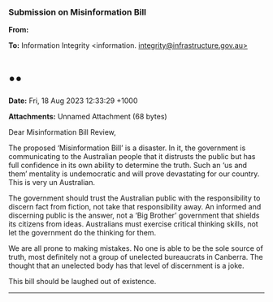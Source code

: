 ### Submission on Misinformation Bill

**From:**

**To:** Information Integrity <information. [integrity@infrastructure.gov.au>](mailto:information._integrity@infrastructure.gov.au)

# ••

**Date:** Fri, 18 Aug 2023 12:33:29 +1000

**Attachments:** Unnamed Attachment (68 bytes)

Dear Misinformation Bill Review,

The proposed ‘Misinformation Bill’ is a disaster. In it, the government is communicating to the Australian people that it
distrusts the public but has full confidence in its own ability to determine the truth. Such an ‘us and them’ mentality is
undemocratic and will prove devastating for our country.
This is very un Australian.

The government should trust the Australian public with the responsibility to discern fact from fiction, not take that
responsibility away. An informed and discerning public is the answer, not a ‘Big Brother’ government that shields its
citizens from ideas. Australians must exercise critical thinking skills, not let the government do the thinking for them.

We are all prone to making mistakes. No one is able to be the sole source of truth, most definitely not a group of
unelected bureaucrats in Canberra. The thought that an unelected body has that level of discernment is a joke.

This bill should be laughed out of existence.


-----

